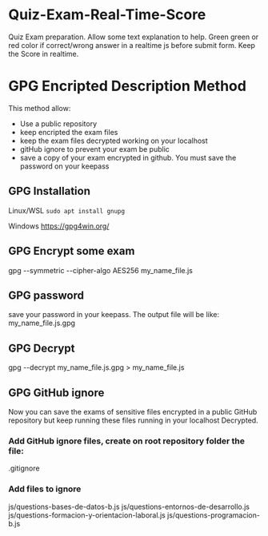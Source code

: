 # Quiz-Exam-Real-Time-Score
Quiz Exam preparation. Allow some text explanation to help. Green green or red color if correct/wrong answer in a realtime js before submit form. Keep the Score in realtime.

# GPG Encripted Description Method
This method allow:
- Use a public repository
- keep encripted the exam files
- keep the exam files decrypted working on your localhost
- gitHub ignore to prevent your exam be public
- save a copy of your exam encrypted in github. You must save the password on your keepass

## GPG Installation
Linux/WSL
```sudo apt install gnupg ```

Windows
https://gpg4win.org/

## GPG Encrypt some exam
gpg --symmetric --cipher-algo AES256 my_name_file.js

## GPG password 
save your password in your keepass. The output file will be like:
my_name_file.js.gpg

## GPG Decrypt
gpg --decrypt my_name_file.js.gpg > my_name_file.js

## GPG GitHub ignore
Now you can save the exams of sensitive files encrypted in a public GitHub repository but keep running these files running in your localhost Decrypted.

### Add GitHub ignore files, create on root repository folder the file:
.gitignore

### Add files to ignore
js/questions-bases-de-datos-b.js
js/questions-entornos-de-desarrollo.js
js/questions-formacion-y-orientacion-laboral.js
js/questions-programacion-b.js









